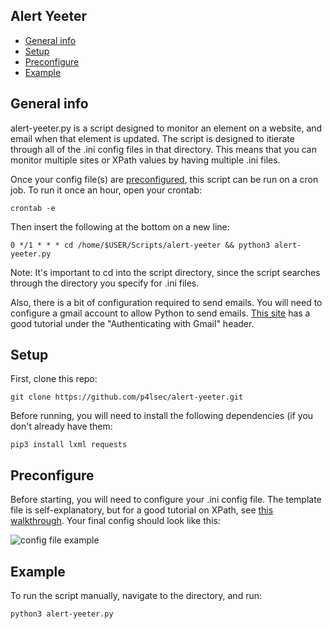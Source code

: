 ## Alert Yeeter
* [General info](#general-info)
* [Setup](#setup)
* [Preconfigure](#preconfigure)
* [Example](#example)


## General info
alert-yeeter.py is a script designed to monitor an element on a website, and email when that element is updated. The script is designed to itierate through all of the .ini config files in that directory.  This means that you can monitor multiple sites or XPath values by having multiple .ini files. 

Once your config file(s) are [preconfigured](#preconfigure), this script can be run on a cron job.  To run it once an hour, open your crontab:

```
crontab -e
```

Then insert the following at the bottom on a new line:

```
0 */1 * * * cd /home/$USER/Scripts/alert-yeeter && python3 alert-yeeter.py
```

Note: It's important to cd into the script directory, since the script searches through the directory you specify for .ini files.

Also, there is a bit of configuration required to send emails. You will need to configure a gmail account to allow Python to send emails.  [This site](https://stackabuse.com/how-to-send-emails-with-gmail-using-python/) has a good tutorial under the "Authenticating with Gmail" header. 


## Setup

First, clone this repo:

```
git clone https://github.com/p4lsec/alert-yeeter.git
```

Before running, you will need to install the following dependencies (if you don't already have them:

```
pip3 install lxml requests
```

## Preconfigure
Before starting, you will need to configure your .ini config file.  The template file is self-explanatory, but for a good tutorial on XPath, see [this walkthrough](https://blog.scrapinghub.com/2016/10/27/an-introduction-to-xpath-with-examples).  Your final config should look like this:

![config file example](https://p4lsec.files.wordpress.com/2020/10/dar.ini_.jpg)

## Example

To run the script manually, navigate to the directory, and run:

```
python3 alert-yeeter.py
```
